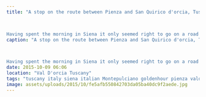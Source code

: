 ```yaml
---
title: "A stop on the route between Pienza and San Quirico d'orcia, Tuscany, Italy

       

Having spent the morning in Siena it only seemed right to go on a road trip through the Val d'Orcia. We wanted to capture some of the golden hour on our return from Montepulciano, we were a little early but still enjoyed absorbing the Tuscan scenery."
caption: "A stop on the route between Pienza and San Quirico d'orcia, Tuscany, Italy

       

Having spent the morning in Siena it only seemed right to go on a road trip through the Val d'Orcia. We wanted to capture some of the golden hour on our return from Montepulciano, we were a little early but still enjoyed absorbing the Tuscan scenery."
date: 2015-10-09 06:06
location: "Val D'orcia Tuscany"
tags: "tuscany italy siena italian Montepulciano goldenhour pienza valdorcia"
image: assets/uploads/2015/10/fe5afb550842703da05ba40dc9f2aede.jpg
---
```


